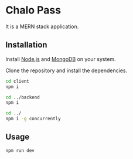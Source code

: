 # Chalo Pass
It is a MERN stack application.

## Installation
Install [Node.js](https://nodejs.org/en/download) and [MongoDB](https://www.mongodb.com/try/download/community) on your system.

Clone the repository and install the dependencies.
```sh
cd client
npm i
```
```sh
cd ../backend
npm i
```

```sh
cd ../
npm i -g concurrently
```

## Usage

```sh
npm run dev
```




